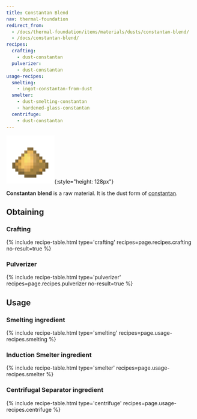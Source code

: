 ```yaml
---
title: Constantan Blend
nav: thermal-foundation
redirect_from:
  - /docs/thermal-foundation/items/materials/dusts/constantan-blend/
  - /docs/constantan-blend/
recipes:
  crafting:
    - dust-constantan
  pulverizer:
    - dust-constantan
usage-recipes:
  smelting:
    - ingot-constantan-from-dust
  smelter:
    - dust-smelting-constantan
    - hardened-glass-constantan
  centrifuge:
    - dust-constantan
---
```


![Constantan blend](/assets/images/thermal-foundation/dust-constantan.png){:style="height: 128px"}


**Constantan blend** is a raw material. It is the dust form of
[constantan](/docs/thermal-foundation/constantan-ingot/).


Obtaining
---------

### Crafting
{% include recipe-table.html type='crafting' recipes=page.recipes.crafting no-result=true %}

### Pulverizer
{% include recipe-table.html type='pulverizer' recipes=page.recipes.pulverizer no-result=true %}


Usage
-----

### Smelting ingredient
{% include recipe-table.html type='smelting' recipes=page.usage-recipes.smelting %}

### Induction Smelter ingredient
{% include recipe-table.html type='smelter' recipes=page.usage-recipes.smelter %}

### Centrifugal Separator ingredient
{% include recipe-table.html type='centrifuge' recipes=page.usage-recipes.centrifuge %}
